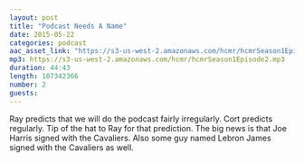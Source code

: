 ```yaml
---
layout: post
title: "Podcast Needs A Name"
date: 2015-05-22
categories: podcast
aac_asset_link: "https://s3-us-west-2.amazonaws.com/hcmr/hcmrSeason1Episode2.mp3"
mp3: https://s3-us-west-2.amazonaws.com/hcmr/hcmrSeason1Episode2.mp3
duration: 44:43
length: 107342366
number: 2
guests: 
---
```


Ray predicts that we will do the podcast fairly irregularly. Cort predicts regularly. Tip of the hat to Ray for that prediction. The big news is that Joe Harris signed with the Cavaliers. Also some guy named Lebron James signed with the Cavaliers as well.
